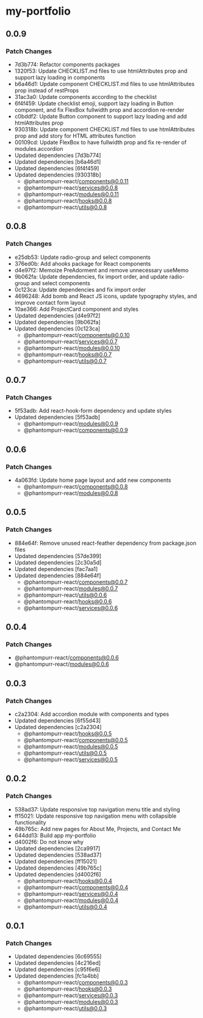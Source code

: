 # my-portfolio

## 0.0.9

### Patch Changes

- 7d3b774: Refactor components packages
- 1320f53: Update CHECKLIST.md files to use htmlAttributes prop and support lazy loading in components
- b6a46d1: Update component CHECKLIST.md files to use htmlAttributes prop instead of restProps
- 31ac3a0: Update components according to the checklist
- 6f4f459: Update checklist emoji, support lazy loading in Button component, and fix FlexBox fullwidth prop and accordion re-render
- c0bddf2: Update Button component to support lazy loading and add htmlAttributes prop
- 930318b: Update component CHECKLIST.md files to use htmlAttributes prop and add story for HTML attributes function
- 00109cd: Update FlexBox to have fullwidth prop and fix re-render of modules.accordion
- Updated dependencies [7d3b774]
- Updated dependencies [b6a46d1]
- Updated dependencies [6f4f459]
- Updated dependencies [930318b]
  - @phantompurr-react/components@0.0.11
  - @phantompurr-react/services@0.0.8
  - @phantompurr-react/modules@0.0.11
  - @phantompurr-react/hooks@0.0.8
  - @phantompurr-react/utils@0.0.8

## 0.0.8

### Patch Changes

- e25db53: Update radio-group and select components
- 376ed0b: Add ahooks package for React components
- d4e97f2: Memoize PreAdorment and remove unnecessary useMemo
- 9b062fa: Update dependencies, fix import order, and update radio-group and select components
- 0c123ca: Update dependencies and fix import order
- 4696248: Add bomb and React JS icons, update typography styles, and improve contact form layout
- 10ae366: Add ProjectCard component and styles
- Updated dependencies [d4e97f2]
- Updated dependencies [9b062fa]
- Updated dependencies [0c123ca]
  - @phantompurr-react/components@0.0.10
  - @phantompurr-react/services@0.0.7
  - @phantompurr-react/modules@0.0.10
  - @phantompurr-react/hooks@0.0.7
  - @phantompurr-react/utils@0.0.7

## 0.0.7

### Patch Changes

- 5f53adb: Add react-hook-form dependency and update styles
- Updated dependencies [5f53adb]
  - @phantompurr-react/modules@0.0.9
  - @phantompurr-react/components@0.0.9

## 0.0.6

### Patch Changes

- 4a063fd: Update home page layout and add new components
  - @phantompurr-react/components@0.0.8
  - @phantompurr-react/modules@0.0.8

## 0.0.5

### Patch Changes

- 884e64f: Remove unused react-feather dependency from package.json files
- Updated dependencies [57de399]
- Updated dependencies [2c30a5d]
- Updated dependencies [fac7aa1]
- Updated dependencies [884e64f]
  - @phantompurr-react/components@0.0.7
  - @phantompurr-react/modules@0.0.7
  - @phantompurr-react/utils@0.0.6
  - @phantompurr-react/hooks@0.0.6
  - @phantompurr-react/services@0.0.6

## 0.0.4

### Patch Changes

- @phantompurr-react/components@0.0.6
- @phantompurr-react/modules@0.0.6

## 0.0.3

### Patch Changes

- c2a2304: Add accordion module with components and types
- Updated dependencies [6f55d43]
- Updated dependencies [c2a2304]
  - @phantompurr-react/hooks@0.0.5
  - @phantompurr-react/components@0.0.5
  - @phantompurr-react/modules@0.0.5
  - @phantompurr-react/utils@0.0.5
  - @phantompurr-react/services@0.0.5

## 0.0.2

### Patch Changes

- 538ad37: Update responsive top navigation menu title and styling
- ff15021: Update responsive top navigation menu with collapsible functionality
- 49b765c: Add new pages for About Me, Projects, and Contact Me
- 644dd13: Build app my-portfolio
- d4002f6: Do not know why
- Updated dependencies [2ca9917]
- Updated dependencies [538ad37]
- Updated dependencies [ff15021]
- Updated dependencies [49b765c]
- Updated dependencies [d4002f6]
  - @phantompurr-react/hooks@0.0.4
  - @phantompurr-react/components@0.0.4
  - @phantompurr-react/services@0.0.4
  - @phantompurr-react/modules@0.0.4
  - @phantompurr-react/utils@0.0.4

## 0.0.1

### Patch Changes

- Updated dependencies [6c69555]
- Updated dependencies [4c216ed]
- Updated dependencies [c95f6e6]
- Updated dependencies [fc1a4bb]
  - @phantompurr-react/components@0.0.3
  - @phantompurr-react/hooks@0.0.3
  - @phantompurr-react/services@0.0.3
  - @phantompurr-react/modules@0.0.3
  - @phantompurr-react/utils@0.0.3
